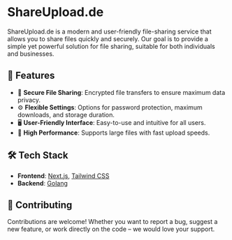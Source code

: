 # ShareUpload.de

ShareUpload.de is a modern and user-friendly file-sharing service that allows you to share files quickly and securely. Our goal is to provide a simple yet powerful solution for file sharing, suitable for both individuals and businesses.

## 🚀 Features

- 📁 **Secure File Sharing**: Encrypted file transfers to ensure maximum data privacy.
- ⚙️ **Flexible Settings**: Options for password protection, maximum downloads, and storage duration.
- 🖥️ **User-Friendly Interface**: Easy-to-use and intuitive for all users.
- 🚀 **High Performance**: Supports large files with fast upload speeds.

## 🛠️ Tech Stack

- **Frontend**: [Next.js](https://nextjs.org/), [Tailwind CSS](https://tailwindcss.com/)
- **Backend**: [Golang](https://golang.org/)

## 🤝 Contributing

Contributions are welcome! Whether you want to report a bug, suggest a new feature, or work directly on the code – we would love your support.
